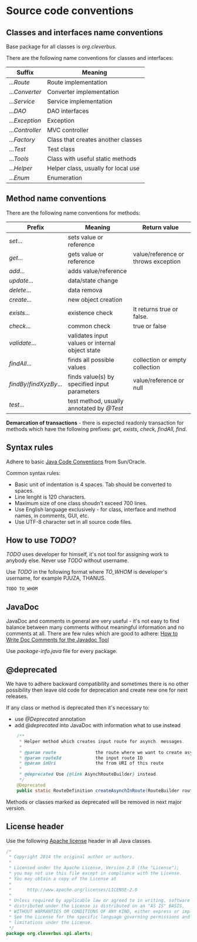 # Source code conventions

## Classes and interfaces name conventions

Base package for all classes is *org.cleverbus*.

There are the following name conventions for classes and interfaces:

|     Suffix       |              Meaning                |
| ---------------- | ----------------------------------- |
| ...*Route*       | Route implementation                |
| ...*Converter*   | Converter implementation            |
| ...*Service*     | Service implementation              |
| ...*DAO*         | DAO interfaces                      |
| ...*Exception*   | Exception                           |
| ...*Controller*  | MVC controller                      |
| ...*Factory*     | Class that creates another classes  |
| ...*Test*        | Test class                          |
| ...*Tools*       | Class with useful static methods    |
| ...*Helper*      | Helper class, usually for local use |
| ...*Enum*        | Enumeration                         |


## Method name conventions

There are the following name conventions for methods:

|         Prefix          |                    Meaning                      |           Return value              | 
| ----------------------- | ----------------------------------------------- | ----------------------------------- |
| *set*...                | sets value or reference                         |                                     |
| *get*...                | gets value or reference                         | value/reference or throws exception |
| *add*...                | adds value/reference                            |                                     |
| *update*...             | data/state change                               |                                     |
| *delete*...             | data remova                                     |                                     |
| *create*...             | new object creation                             |                                     |
| *exists*...             | existence check                                 | It returns true or false.           |
| *check*...              | common check                                    | true or false                       |
| *validate*...           | validates input values or internal object state |                                     |
| *findAll*...            | finds all possible values                       | collection or empty collection      |
| *findBy*/*findXyzBy*... | finds value(s) by specified input parameters    | value/reference or null             |
| *test*...               | test method, usually annotated by *@Test*       |                                     |


**Demarcation of transactions** - there is expected readonly transaction for methods which have the following prefixes: *get, exists, check, findAll, find*.

## Syntax rules

Adhere to basic [Java Code Conventions](http://www.oracle.com/technetwork/java/codeconvtoc-136057.html) from Sun/Oracle.

Common syntax rules:

-   Basic unit of indentation is 4 spaces. Tab should be converted to spaces.
-   Line lenght is 120 characters.
-   Maximum size of one class shoudn't exceed 700 lines.
-   Use English language exclusively - for class, interface and method names, in comments, GUI, etc.
-   Use UTF-8 character set in all source code files.

## How to use *TODO*?

*TODO* uses developer for himself, it's not tool for assigning work to anybody else. Never use *TODO* without username.

Use *TODO* in the following format where *TO\_WHOM* is developer's username, for example PJUZA, THANUS.

```
TODO TO_WHOM
```

## JavaDoc

JavaDoc and comments in general are very useful - it's not easy to find balance between many comments without meaningful information and no comments at all. There are few rules which are good to adhere: [How to Write Doc Comments for the Javadoc Tool](http://www.oracle.com/technetwork/java/javase/documentation/index-137868.html)

Use *package-info.java* file for every package.

## @deprecated

We have to adhere backward compatibility and sometimes there is no other possibility then leave old code for deprecation and create new one for next releases.

If any class or method is deprecated then it's necessary to:

-   use *@Deprecated* annotation
-   add *@deprecated* into JavaDoc with information what to use instead

```java
    /**
     * Helper method which creates input route for asynch. messages.
     *
     * @param route               the route where we want to create asynch. input routing
     * @param routeId             the input route ID
     * @param inUri               the from URI of this route
     *
     * @deprecated Use {@link AsynchRouteBuilder} instead.
     */
    @Deprecated
    public static RouteDefinition createAsynchInRoute(RouteBuilder route, String routeId, String inUri)
```

Methods or classes marked as deprecated will be removed in next major version.

## License header

Use the following [Apache license](http://www.apache.org/licenses/LICENSE-2.0.html) header in all Java classes.

```java
/*
 * Copyright 2014 the original author or authors.
 *
 * Licensed under the Apache License, Version 2.0 (the "License");
 * you may not use this file except in compliance with the License.
 * You may obtain a copy of the License at
 *
 *      http://www.apache.org/licenses/LICENSE-2.0
 *
 * Unless required by applicable law or agreed to in writing, software
 * distributed under the License is distributed on an "AS IS" BASIS,
 * WITHOUT WARRANTIES OR CONDITIONS OF ANY KIND, either express or implied.
 * See the License for the specific language governing permissions and
 * limitations under the License.
 */
package org.cleverbus.spi.alerts;
```
